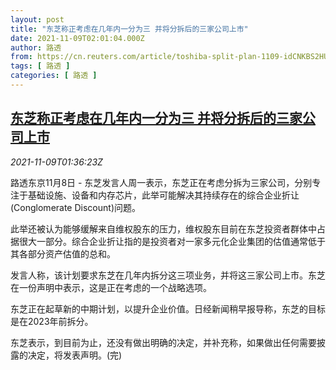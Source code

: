 ```yaml
---
layout: post
title: "东芝称正考虑在几年内一分为三 并将分拆后的三家公司上市"
date: 2021-11-09T02:01:04.000Z
author: 路透
from: https://cn.reuters.com/article/toshiba-split-plan-1109-idCNKBS2HU04Z
tags: [ 路透 ]
categories: [ 路透 ]
---
```

<!--1636423264000-->
[东芝称正考虑在几年内一分为三 并将分拆后的三家公司上市](https://cn.reuters.com/article/toshiba-split-plan-1109-idCNKBS2HU04Z)
------

<div>
<div><i>2021-11-09T01:36:23Z</i></div><p>路透东京11月8日 - 东芝发言人周一表示，东芝正在考虑分拆为三家公司，分别专注于基础设施、设备和内存芯片，此举可能解决其持续存在的综合企业折让(Conglomerate Discount)问题。</p><p>此举还被认为能够缓解来自维权股东的压力，维权股东目前在东芝投资者群体中占据很大一部分。综合企业折让指的是投资者对一家多元化企业集团的估值通常低于其各部分资产估值的总和。</p><p>发言人称，该计划要求东芝在几年内拆分这三项业务，并将这三家公司上市。东芝在一份声明中表示，这是正在考虑的一个战略选项。</p><p>东芝正在起草新的中期计划，以提升企业价值。日经新闻稍早报导称，东芝的目标是在2023年前拆分。</p><p>东芝表示，到目前为止，还没有做出明确的决定，并补充称，如果做出任何需要披露的决定，将发表声明。(完)</p>
</div>
